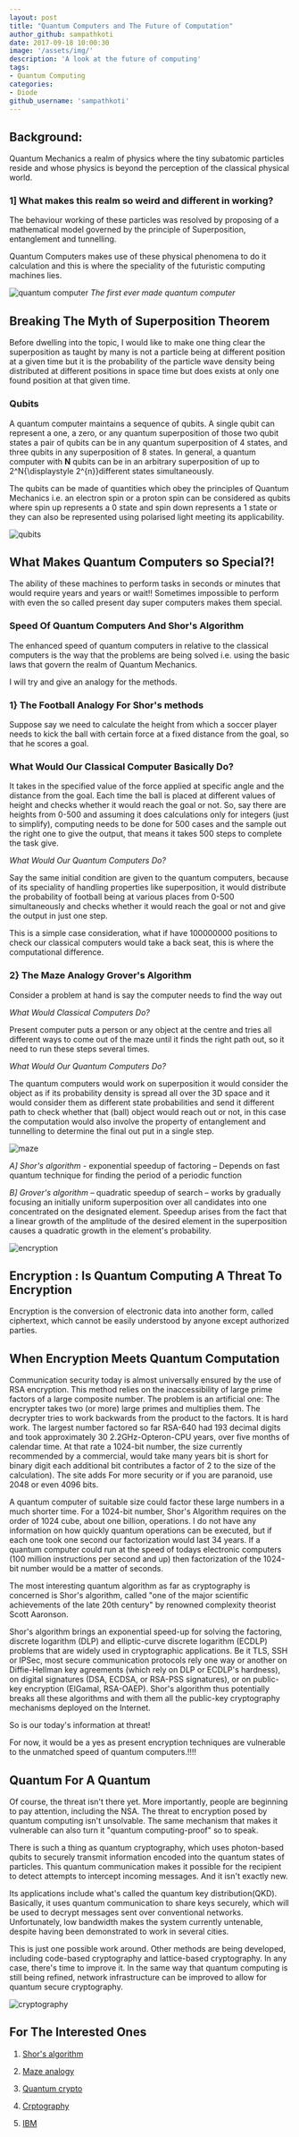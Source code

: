 ```yaml
---
layout: post
title: "Quantum Computers and The Future of Computation"
author_github: sampathkoti
date: 2017-09-18 10:00:30
image: '/assets/img/'
description: 'A look at the future of computing'
tags:
- Quantum Computing
categories:
- Diode
github_username: 'sampathkoti'
---
```


## Background:

Quantum Mechanics a realm of physics where the tiny subatomic particles reside and whose physics is beyond the perception of the classical physical world.

### 1] What makes this realm so weird and different in working?

The behaviour working of these particles   was resolved by proposing of a mathematical model governed by the principle of Superposition, entanglement and tunnelling.

Quantum Computers makes use of these physical phenomena to do it calculation and this is where the speciality of the futuristic computing machines lies.
 
![quantum computer](/blog/assets/img/quantum-computers/1.jpg)
*The first ever made quantum computer*

## Breaking The Myth of Superposition Theorem

Before dwelling into the topic, I would like to make one thing clear the superposition as taught by many is not a particle being at different position at a given time but it is the probability of the particle wave density being distributed at different positions in space time but does exists at only one found position at that given time.

### Qubits

A quantum computer maintains a sequence of qubits. A single qubit can represent a one, a zero, or any quantum superposition of those two qubit states a pair of qubits can be in any quantum superposition of 4 states, and three qubits in any superposition of 8 states. In general, a quantum computer with **N** qubits can be in an arbitrary superposition of up to 2^N{\displaystyle 2^{n}}different states simultaneously.

The qubits can be made of quantities which obey the principles of Quantum Mechanics i.e. an electron spin or a proton spin can be considered as qubits where spin up represents a 0 state and spin down represents a 1 state or they can also be represented using polarised light meeting its applicability.

![qubits](/blog/assets/img/quantum-computers/2.jpg)

## What Makes Quantum Computers so Special?!

The ability of these machines to perform tasks in seconds or minutes that would require years and years or wait!!  Sometimes impossible to perform with even the so called present day super computers makes them special.

### Speed Of Quantum Computers And Shor's Algorithm

The enhanced speed of quantum computers in relative to the classical computers is the way that the problems are being solved i.e. using the basic laws that govern the realm of Quantum Mechanics.

I will try and give an analogy for the methods.

### 1} The Football Analogy For Shor's methods

Suppose say we need to calculate the height from which a soccer player needs to kick the ball with certain force at a fixed distance from the goal, so that he scores a goal.

### What Would Our Classical Computer Basically Do?

It takes in the specified value of the force applied at specific angle and the distance from the goal. Each time the ball is placed at different values of height and checks whether it would reach the goal or not. So, say there are heights from 0-500 and assuming it does calculations only for integers (just to simplify), computing needs to be done for 500 cases and the sample out the right one to give the output, that means it takes 500 steps to complete the task give.

*What Would Our Quantum Computers Do?*

Say the same initial condition are given to the quantum computers, because of its speciality of handling properties like superposition, it would distribute the probability of football being at various places from 0-500 simultaneously and checks   whether it would reach the goal or not and give the output in just one step.

This is a simple case consideration, what if have 100000000 positions to check our classical computers would take a back seat, this is where the computational difference.

### 2} The Maze Analogy Grover's Algorithm

Consider a problem at hand is say the computer needs to find the way out

*What Would Classical Computers Do?*

Present computer puts a person or any object at the centre and tries all different ways to come out of the maze until it finds the right path out, so it need to run these steps several times.

*What Would Our Quantum Computers Do?*

The quantum computers would work on superposition it would consider the object as if its probability density is spread all over the 3D space and it would consider them as different state probabilities and send it different path to check whether that (ball) object would reach out or not, in this case the computation would also involve the property of entanglement and tunnelling to determine the final out put in a single step.

![maze](/blog/assets/img/quantum-computers/3.jpg)

*A] Shor's algorithm* - exponential speedup of factoring – Depends on fast quantum technique for finding the period of a periodic function

*B] Grover's algorithm*  – quadratic speedup of search – works by gradually focusing an initially uniform superposition over all candidates into one concentrated on the designated element. Speedup arises from the fact that a linear growth of the amplitude of the desired element in the superposition causes a quadratic growth in the element's probability.


![encryption](/blog/assets/img/quantum-computers/4.jpg)

## Encryption : Is Quantum Computing A Threat To Encryption

Encryption is the conversion of electronic data into another form, called ciphertext, which cannot be easily understood by anyone except authorized parties.

## When Encryption Meets Quantum Computation

Communication security today is almost universally ensured by the use of RSA encryption. This method relies on the inaccessibility of large prime factors of a large composite number. The problem is an artificial one: The encrypter takes two (or more) large primes and multiplies them. The decrypter tries to work backwards from the product to the factors. It is hard work. The largest number factored so far RSA-640 had 193 decimal digits and took approximately 30 2.2GHz-Opteron-CPU years, over five months of calendar time. At that rate a 1024-bit number, the size currently recommended by a commercial, would take many years bit is short for binary digit each additional bit contributes a factor of 2 to the size of the calculation). The site adds For more security or if you are paranoid, use 2048 or even 4096 bits.

A quantum computer of suitable size could factor these large numbers in a much shorter time. For a 1024-bit number, Shor's Algorithm requires on the order of 1024 cube, about one billion, operations. I do not have any information on how quickly quantum operations can be executed, but if each one took one second our factorization would last 34 years. If a quantum computer could run at the speed of todays electronic computers (100 million instructions per second and up) then factorization of the 1024-bit number would be a matter of seconds.

The most interesting quantum algorithm as far as cryptography is concerned is Shor's algorithm, called "one of the major scientific achievements of the late 20th century" by renowned complexity theorist Scott Aaronson.

Shor's algorithm brings an exponential speed-up for solving the factoring, discrete logarithm (DLP) and elliptic-curve discrete logarithm (ECDLP) problems that are widely used in cryptographic applications. Be it TLS, SSH or IPSec, most secure communication protocols rely one way or another on Diffie-Hellman key agreements (which rely on DLP or ECDLP's hardness), on digital signatures (DSA, ECDSA, or RSA-PSS signatures), or on public-key encryption (ElGamal, RSA-OAEP). Shor's algorithm thus potentially breaks all these algorithms and with them all the public-key cryptography mechanisms deployed on the Internet.

So is our today's information at threat!

For now, it would be a yes as present encryption techniques are vulnerable to the unmatched speed of quantum computers.!!!!

## Quantum For A Quantum

Of course, the threat isn't there yet. More importantly, people are beginning to pay attention, including the NSA. The threat to encryption posed by quantum computing isn't unsolvable. The same mechanism that makes it vulnerable can also turn it "quantum computing-proof" so to speak.

There is such a thing as quantum cryptography, which uses photon-based qubits to securely transmit information encoded into the quantum states of particles. This quantum communication makes it possible for the recipient to detect attempts to intercept incoming messages. And it isn't exactly new.

Its applications include what's called the quantum key distribution(QKD). Basically, it uses quantum communication to share keys securely, which will be used to decrypt messages sent over conventional networks. Unfortunately, low bandwidth makes the system currently untenable, despite having been demonstrated to work in several cities.

This is just one possible work around. Other methods are being developed, including code-based cryptography and lattice-based cryptography. In any case, there's time to improve it. In the same way that quantum computing is still being refined, network infrastructure can be improved to allow for quantum secure cryptography.

![cryptography](/blog/assets/img/quantum-computers/5.jpg)

## For The Interested Ones

1. [Shor's algorithm](www.youtube.com/watch?v=FA21Dj2l3Ac)

2. [Maze analogy](https://www.nature.com/articles/ncomms11682)

3. [Quantum crypto](http://www.popsci.com/what-is-quantum-cryptography)

4. [Crptography](https://www.youtube.com/watch?v=Kf9KjCKmDcU&amp;list=PL7AEDF86AABA1AA9A)

5. [IBM](https://www.youtube.com/watch?v=jf7D8snlsnQ&amp;feature=youtu.be)